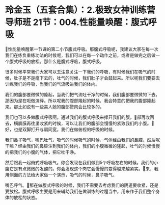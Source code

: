 # 玲金玉（五套合集）：2.极致女神训练营导师班  21节：004.性能量唤醒：腹式呼吸

🎼性能量唤醒第一节课的第二小节腹式呼吸。那腹式呼吸呢，我建议大家在每一次我们在练负重练功法的时候呢，我们可以在每一个动作之前，或者是做完之后做一个腹式呼吸的放松。那什么是腹式呼吸，腹式呼吸。

很多时候平常我们大家可以去注意关注一下我们的呼吸，有时候我们在吸气的时候，肚子是不是瘪下去的，吐气的时候，我们肚子才会鼓起来。所以呢我们要要去训练我们的呼吸，当我们的气流吸进我们的体内。

我们的腹部要微微的隆起，当我们把气流吐干净的时候，我们腹部要微微的下去。那因为是在呃做演绎。所以呢我的腹部隆起的时候，我会特意的把我的腹部隆起来。那比如说有一些美人她的腹部赘肉会比较多的。

我们也可以多做腹式呼吸啊，通过我们的腹式呼吸来撑开我们的腹。🎼部再收回去，横膈膜再往里收紧的时候，可以让我们的腹部会慢慢的紧致我们的小腹。🎼好，也是双脚打开与肩同宽。我们在做俯视的呼吸的时候。

我们鼻子吸气，嘴巴吐气，吸气的时候吸气的时候，气体经由我们的鼻腔，然后呢干嘛？经由我们的鼻腔注到我们的体内，我们的小腹微微的隆起，吐气的时候慢慢的把我们的小腹的气体，把它吐干净。

然后跟我一起俯式呼吸吸气。你会发现在我们做到5个呼吸左右的时候，我们的小腹它是有点微微的发酸的。你会发现这个肉它会慢慢的变得越来越紧实。🎼来，我用侧面的方法给大家做一个演示，吸气的时候，鼻子吸气。

嘴巴呼气。🎼那在做腹式呼吸的时候，我们不需要去考虑我们的阴道要收紧，还是要放松。腹式呼吸主要是用来辅助我们在做训练的过程当中，用来作于我们整个身体的放松的状态。


